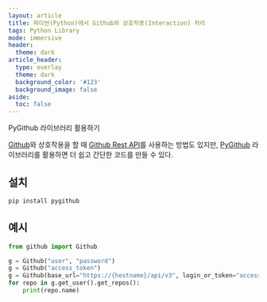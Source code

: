 ```yaml
---
layout: article
title: 파이썬(Python)에서 Github와 상호작용(Interaction) 처리
tags: Python Library
mode: immersive
header:
  theme: dark
article_header:
  type: overlay
  theme: dark
  background_color: '#123'
  background_image: false
aside:
  toc: false
---
```

PyGithub 라이브러리 활용하기
<!--more-->
[Github](https://github.com/)와 상호작용을 할 때 [Github Rest API](https://developer.github.com/v3/)를 사용하는 방법도 있지만, [PyGithub](https://github.com/PyGithub/PyGithub) 라이브러리를 활용하면 더 쉽고 간단한 코드를 만들 수 있다. 

## 설치
``` bash
pip install pygithub
```

## 예시
``` python
from github import Github

g = Github("user", "password")
g = Github("access_token")
g = Github(base_url="https://{hostname}/api/v3", login_or_token="access_token")
for repo in g.get_user().get_repos():
    print(repo.name)
```
